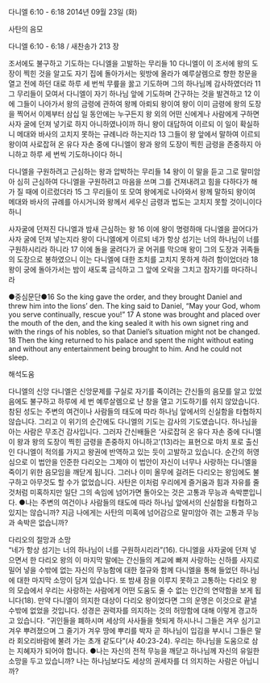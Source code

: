 다니엘 6:10 - 6:18 
2014년 09월 23일 (화)

사탄의 음모



다니엘 6:10 - 6:18 / 새찬송가 213 장


조서에도 불구하고 기도하는 다니엘을 고발하는 무리들
10 다니엘이 이 조서에 왕의 도장이 찍힌 것을 알고도 자기 집에 돌아가서는 윗방에 올라가 예루살렘으로 향한 창문을 열고 전에 하던 대로 하루 세 번씩 무릎을 꿇고 기도하며 그의 하나님께 감사하였더라 11 그 무리들이 모여서 다니엘이 자기 하나님 앞에 기도하며 간구하는 것을 발견하고 12 이에 그들이 나아가서 왕의 금령에 관하여 왕께 아뢰되 왕이여 왕이 이미 금령에 왕의 도장을 찍어서 이제부터 삼십 일 동안에는 누구든지 왕 외의 어떤 신에게나 사람에게 구하면 사자 굴에 던져 넣기로 하지 아니하였나이까 하니 왕이 대답하여 이르되 이 일이 확실하니 메대와 바사의 고치지 못하는 규례니라 하는지라 13 그들이 왕 앞에서 말하여 이르되 왕이여 사로잡혀 온 유다 자손 중에 다니엘이 왕과 왕의 도장이 찍힌 금령을 존중하지 아니하고 하루 세 번씩 기도하나이다 하니

다니엘을 구원하려고 근심하는 왕과 압박하는 무리들
14 왕이 이 말을 듣고 그로 말미암아 심히 근심하여 다니엘을 구원하려고 마음을 쓰며 그를 건져내려고 힘을 다하다가 해가 질 때에 이르렀더라 15 그 무리들이 또 모여 왕에게로 나아와서 왕께 말하되 왕이여 메대와 바사의 규례를 아시거니와 왕께서 세우신 금령과 법도는 고치지 못할 것이니이다 하니

사자굴에 던져진 다니엘과 밤새 근심하는 왕
16 이에 왕이 명령하매 다니엘을 끌어다가 사자 굴에 던져 넣는지라 왕이 다니엘에게 이르되 네가 항상 섬기는 너의 하나님이 너를 구원하시리라 하니라 17 이에 돌을 굴려다가 굴 어귀를 막으매 왕이 그의 도장과 귀족들의 도장으로 봉하였으니 이는 다니엘에 대한 조치를 고치지 못하게 하려 함이었더라 18 왕이 궁에 돌아가서는 밤이 새도록 금식하고 그 앞에 오락을 그치고 잠자기를 마다하니라




●중심문단●16 So the king gave the order, and they brought Daniel and threw him into the lions’ den. The king said to Daniel, “May your God, whom you serve continually, rescue you!” 17 A stone was brought and placed over the mouth of the den, and the king sealed it with his own signet ring and with the rings of his nobles, so that Daniel’s situation might not be changed. 18 Then the king returned to his palace and spent the night without eating and without any entertainment being brought to him. And he could not sleep.

해석도움





다니엘의 신앙
다니엘은 신앙문제를 구실로 자기를 죽이려는 간신들의 음모를 알고 있었음에도 불구하고 하루에 세 번 예루살렘으로 난 창을 열고 기도하기를 쉬지 않았습니다. 참된 성도는 주변의 여건이나 사람들의 태도에 따라 하나님 앞에서의 신실함을 타협하지 않습니다. 그리고 이 위기의 순간에도 다니엘의 기도는 감사의 기도였습니다. 하나님을 아는 사람은 무조건 감사입니다. 그러자 간신배들은 ‘사로잡혀 온 유다 자손 중에 다니엘이 왕과 왕의 도장이 찍힌 금령을 존중하지 아니하고’(13)라는 표현으로 마치 포로 출신인 다니엘이 적의를 가지고 왕권에 반역하고 있는 듯이 고발하고 있습니다. 순간의 허영심으로 이 법안을 인준한 다리오는 그제야 이 법안이 자신이 너무나 사랑하는 다니엘을 죽이기 위한 음모임을 깨닫게 됩니다. 그러나 이미 올무에 걸려든 다리오는 왕임에도 불구하고 아무것도 할 수가 없었습니다. 사탄은 이처럼 우리에게 즐거움과 힘과 자유를 줄 것처럼 미혹하지만 일단 그의 속임에 넘어가면 돌아오는 것은 고통과 무능과 속박뿐입니다.
●나는 주변의 여건이나 사람들의 태도에 따라 하나님 앞에서의 신실함을 타협하고 있지는 않습니까? 지금 나에게는 사탄의 미혹에 넘어감으로 말미암아 겪는 고통과 무능과 속박은 없습니까?

다리오의 절망과 소망  
“네가 항상 섬기는 너의 하나님이 너를 구원하시리라”(16). 다니엘을 사자굴에 던져 넣으면서 한 다리오 왕의 이 마지막 말에는 간신들의 계교에 빠져 사랑하는 신하를 사지로 밀어 넣을 수밖에 없는 자신의 무능함에 대한 절규와 함께 다니엘을 통해 들었던 하나님에 대한 마지막 소망이 담겨 있습니다. 또 밤새 잠을 이루지 못하고 고통하는 다리오 왕의 모습에서 우리는 사랑하는 사람에게 어떤 도움도 줄 수 없는 인간의 연약함을 보게 됩니다(18). 만약 다니엘이 의지한 대상이 다리오 왕이었다면 그의 운명은 이것으로 끝낼 수밖에 없었을 것입니다. 성경은 권력자를 의지하는 것의 허망함에 대해 이렇게 경고하고 있습니다. “귀인들을 폐하시며 세상의 사사들을 헛되게 하시나니 그들은 겨우 심기고 겨우 뿌려졌으며 그 줄기가 겨우 땅에 뿌리를 박자 곧 하나님이 입김을 부시니 그들은 말라 회오리바람에 불려 가는 초개 같도다”(사 40:23-24). 우리는 하나님을 도움으로 삼는 지혜자가 되어야 합니다.
●나는 자신의 전적 무능을 깨닫고 하나님께 자신의 유일한 소망을 두고 있습니까? 나는 하나님보다도 세상의 권세자를 더 의지하는 사람은 아닙니까?